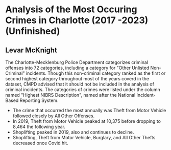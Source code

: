 # Analysis of the Most Occuring Crimes in Charlotte (2017 -2023) (Unfinished)
## Levar McKnight

The Charlotte-Mecklenburg Police Department categorizes criminal offenses into 72 categories, including a category for "Other Unlisted Non-Criminal" incidents.  Though this non-criminal category ranked as the first or second highest category throughout most of the years coverd in the dataset, CMPD advised that it should not be included in the analysis of criminal incidents.
The categories of crimes were listed under the column named "Highest NIBRS Description", named after the National Incident-Based Reporting System.  
- The crime that occurred the most annually was Theft from Motor Vehicle followed closely by All Other Offenses.
- In 2019, Theft from Motor Vehicle peaked at 10,375 before dropping to 8,464 the following year.
- Shoplifting peaked in 2019, also and continues to decline.
- Shoplifting, Theft from Motor Vehicle, Burglary, and All Other Thefts decreased once Covid hit.

